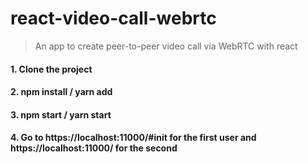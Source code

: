 # react-video-call-webrtc
> An app to create peer-to-peer video call via WebRTC with react

#### 1. Clone the project
#### 2. npm install / yarn add
#### 3. npm start / yarn start
#### 4. Go to https://localhost:11000/#init for the first user and https://localhost:11000/ for the second

